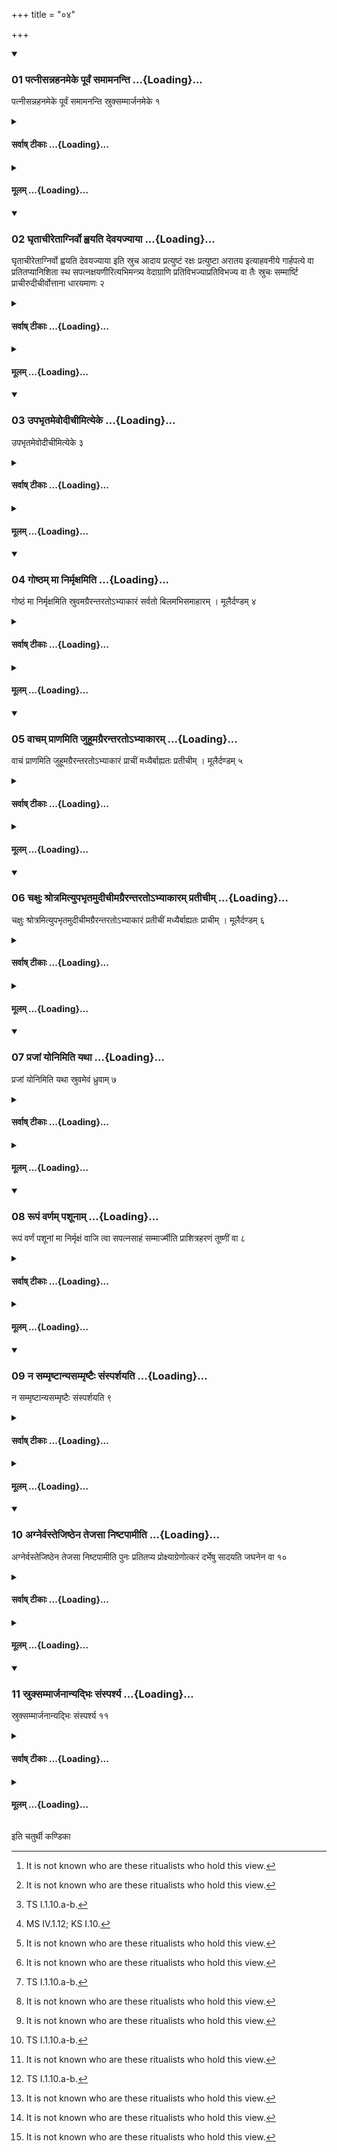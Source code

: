 +++
title = "०४"

+++

<div class="js_include" includetitle="true" newlevelforh1="3" unfilled url="/vedAH_yajuH/taittirIyam/sUtram/ApastambaH/shrautam/vishvAsa-prastutiH/02/04/01_patnIsannahanameke_pUrvaM_samAmananti.md">
<details open><summary><h3>01 पत्नीसन्नहनमेके पूर्वं समामनन्ति ...{Loading}...</h3></summary>

पत्नीसन्नहनमेके पूर्वं समामनन्ति स्रुक्सम्मार्जनमेके १
</details>
</div>
<div class="js_include collapsed" newlevelforh1="4" title="सर्वाष् टीकाः" unfilled url="/vedAH_yajuH/taittirIyam/sUtram/ApastambaH/shrautam/sarvASh_TIkAH/02/04/01_patnIsannahanameke_pUrvaM_samAmananti.md">
<details><summary><h4>सर्वाष् टीकाः ...{Loading}...</h4></summary>
<details><summary>थिते</summary>

1. According to the opinion of some ritualists the girding of the wife of the sacrificer should be done first[^1]; according to some others cleansing of the ladles.  

[^1]: It is not known who are these ritualists who hold this view.
</details>
</details>
</div>
<div class="js_include collapsed" newlevelforh1="4" title="मूलम्" unfilled url="/vedAH_yajuH/taittirIyam/sUtram/ApastambaH/shrautam/mUlam/02/04/01_patnIsannahanameke_pUrvaM_samAmananti.md">
<details><summary><h4>मूलम् ...{Loading}...</h4></summary>

पत्नीसन्नहनमेके पूर्वं समामनन्ति स्रुक्सम्मार्जनमेके १
</details>
</div>
<div class="js_include" includetitle="true" newlevelforh1="3" unfilled url="/vedAH_yajuH/taittirIyam/sUtram/ApastambaH/shrautam/vishvAsa-prastutiH/02/04/02_ghRtAchIretAgnirvo_hvayati_devayajyAyA.md">
<details open><summary><h3>02 घृताचीरेताग्निर्वो ह्वयति देवयज्याया ...{Loading}...</h3></summary>

घृताचीरेताग्निर्वो ह्वयति देवयज्याया इति स्रुच आदाय प्रत्युष्टं रक्षः प्रत्युष्टा अरातय इत्याहवनीये गार्हपत्ये वा प्रतितप्यानिशिता स्थ सपत्नक्षयणीरित्यभिमन्त्र्य वेदाग्राणि प्रतिविभज्याप्रतिविभज्य वा तैः स्रुचः सम्मार्ष्टि प्राचीरुदीचीर्वोत्ताना धारयमाणः २
</details>
</div>
<div class="js_include collapsed" newlevelforh1="4" title="सर्वाष् टीकाः" unfilled url="/vedAH_yajuH/taittirIyam/sUtram/ApastambaH/shrautam/sarvASh_TIkAH/02/04/02_ghRtAchIretAgnirvo_hvayati_devayajyAyA.md">
<details><summary><h4>सर्वाष् टीकाः ...{Loading}...</h4></summary>
<details><summary>थिते</summary>

2. With ghr̥tācīreta...[^1] having taken up the ladles, with pratyuṣṭaṁ rakṣaḥ pratyuṣṭā arātayaḥ[^2] having heated them either on the Āhavanīya or gārhapatya with aniṣitā stha sapatnakayiṇiḥ[^3] having addressed them, having either divided the tips of the Veda in parts according to the number of ladles or not, he cleanses the ladles by means of them (tips) holding them (the ladles) with their openings turned upwards, with their points either to the east or to the north.  

[^1]: Formula not found in any Saṁhitā-text.  

[^2]: TS I.1.10.a-b.  

[^3]: MS IV.1.12; KS I.10.  

[^4]: See I.6.6.
</details>
</details>
</div>
<div class="js_include collapsed" newlevelforh1="4" title="मूलम्" unfilled url="/vedAH_yajuH/taittirIyam/sUtram/ApastambaH/shrautam/mUlam/02/04/02_ghRtAchIretAgnirvo_hvayati_devayajyAyA.md">
<details><summary><h4>मूलम् ...{Loading}...</h4></summary>

घृताचीरेताग्निर्वो ह्वयति देवयज्याया इति स्रुच आदाय प्रत्युष्टं रक्षः प्रत्युष्टा अरातय इत्याहवनीये गार्हपत्ये वा प्रतितप्यानिशिता स्थ सपत्नक्षयणीरित्यभिमन्त्र्य वेदाग्राणि प्रतिविभज्याप्रतिविभज्य वा तैः स्रुचः सम्मार्ष्टि प्राचीरुदीचीर्वोत्ताना धारयमाणः २
</details>
</div>
<div class="js_include" includetitle="true" newlevelforh1="3" unfilled url="/vedAH_yajuH/taittirIyam/sUtram/ApastambaH/shrautam/vishvAsa-prastutiH/02/04/03_upabhRtamevodIchImityeke.md">
<details open><summary><h3>03 उपभृतमेवोदीचीमित्येके ...{Loading}...</h3></summary>

उपभृतमेवोदीचीमित्येके ३
</details>
</div>
<div class="js_include collapsed" newlevelforh1="4" title="सर्वाष् टीकाः" unfilled url="/vedAH_yajuH/taittirIyam/sUtram/ApastambaH/shrautam/sarvASh_TIkAH/02/04/03_upabhRtamevodIchImityeke.md">
<details><summary><h4>सर्वाष् टीकाः ...{Loading}...</h4></summary>
<details><summary>थिते</summary>

3. According to some[^1] (ritualists) he should hold only the Upabhr̥t pointing to the north.  

[^1]: Not identified.
</details>
</details>
</div>
<div class="js_include collapsed" newlevelforh1="4" title="मूलम्" unfilled url="/vedAH_yajuH/taittirIyam/sUtram/ApastambaH/shrautam/mUlam/02/04/03_upabhRtamevodIchImityeke.md">
<details><summary><h4>मूलम् ...{Loading}...</h4></summary>

उपभृतमेवोदीचीमित्येके ३
</details>
</div>
<div class="js_include" includetitle="true" newlevelforh1="3" unfilled url="/vedAH_yajuH/taittirIyam/sUtram/ApastambaH/shrautam/vishvAsa-prastutiH/02/04/04_goShTham_mA_nirmRxamiti.md">
<details open><summary><h3>04 गोष्ठम् मा निर्मृक्षमिति ...{Loading}...</h3></summary>

गोष्ठं मा निर्मृक्षमिति स्रुवमग्रैरन्तरतोऽभ्याकारं सर्वतो बिलमभिसमाहारम् । मूलैर्दण्डम् ४
</details>
</div>
<div class="js_include collapsed" newlevelforh1="4" title="सर्वाष् टीकाः" unfilled url="/vedAH_yajuH/taittirIyam/sUtram/ApastambaH/shrautam/sarvASh_TIkAH/02/04/04_goShTham_mA_nirmRxamiti.md">
<details><summary><h4>सर्वाष् टीकाः ...{Loading}...</h4></summary>
<details><summary>थिते</summary>

4. With gośṭham mā nirmr̥kṣam...[^1] (he cleanses) the spoon by means of the tips (of the Veda-cuttings), internally, again and again, on all sides of the bowl, and always bringing back[^2]; (he cleanses) the handle by means of the root-parts (of the Veda cuttings).  

[^1]: TS I.1.10.c.  

[^2]: Thus every time he cleanses from west to the east and never from the east to the west.
</details>
</details>
</div>
<div class="js_include collapsed" newlevelforh1="4" title="मूलम्" unfilled url="/vedAH_yajuH/taittirIyam/sUtram/ApastambaH/shrautam/mUlam/02/04/04_goShTham_mA_nirmRxamiti.md">
<details><summary><h4>मूलम् ...{Loading}...</h4></summary>

गोष्ठं मा निर्मृक्षमिति स्रुवमग्रैरन्तरतोऽभ्याकारं सर्वतो बिलमभिसमाहारम् । मूलैर्दण्डम् ४
</details>
</div>
<div class="js_include" includetitle="true" newlevelforh1="3" unfilled url="/vedAH_yajuH/taittirIyam/sUtram/ApastambaH/shrautam/vishvAsa-prastutiH/02/04/05_vAcham_prANamiti_juhUmagrairantarato-bhyAkAram.md">
<details open><summary><h3>05 वाचम् प्राणमिति जुहूमग्रैरन्तरतोऽभ्याकारम् ...{Loading}...</h3></summary>

वाचं प्राणमिति जुहूमग्रैरन्तरतोऽभ्याकारं प्राचीं मध्यैर्बाह्यतः प्रतीचीम् । मूलैर्दण्डम् ५
</details>
</div>
<div class="js_include collapsed" newlevelforh1="4" title="सर्वाष् टीकाः" unfilled url="/vedAH_yajuH/taittirIyam/sUtram/ApastambaH/shrautam/sarvASh_TIkAH/02/04/05_vAcham_prANamiti_juhUmagrairantarato-bhyAkAram.md">
<details><summary><h4>सर्वाष् टीकाः ...{Loading}...</h4></summary>
<details><summary>थिते</summary>

5. With vācam prāṇam...[^1] (he cleanses) the Juhū (-ladle )by means of the tips (of the Veda-cuttings) internally, again and again from the west to the east (and he cleanses it) by means of the middle parts (of the Veda-cuttings) externally, from the east to the west; (he cleanses) the handle by means (of the root-parts of the Veda-cuttings).  

[^1]: TS I.1.10.d.
</details>
</details>
</div>
<div class="js_include collapsed" newlevelforh1="4" title="मूलम्" unfilled url="/vedAH_yajuH/taittirIyam/sUtram/ApastambaH/shrautam/mUlam/02/04/05_vAcham_prANamiti_juhUmagrairantarato-bhyAkAram.md">
<details><summary><h4>मूलम् ...{Loading}...</h4></summary>

वाचं प्राणमिति जुहूमग्रैरन्तरतोऽभ्याकारं प्राचीं मध्यैर्बाह्यतः प्रतीचीम् । मूलैर्दण्डम् ५
</details>
</div>
<div class="js_include" includetitle="true" newlevelforh1="3" unfilled url="/vedAH_yajuH/taittirIyam/sUtram/ApastambaH/shrautam/vishvAsa-prastutiH/02/04/06_chaxuH_shrotramityupabhRtamudIchImagrairantarato-bhyAkAram_pratIchIm.md">
<details open><summary><h3>06 चक्षुः श्रोत्रमित्युपभृतमुदीचीमग्रैरन्तरतोऽभ्याकारम् प्रतीचीम् ...{Loading}...</h3></summary>

चक्षुः श्रोत्रमित्युपभृतमुदीचीमग्रैरन्तरतोऽभ्याकारं प्रतीचीं मध्यैर्बाह्यतः प्राचीम् । मूलैर्दण्डम् ६
</details>
</div>
<div class="js_include collapsed" newlevelforh1="4" title="सर्वाष् टीकाः" unfilled url="/vedAH_yajuH/taittirIyam/sUtram/ApastambaH/shrautam/sarvASh_TIkAH/02/04/06_chaxuH_shrotramityupabhRtamudIchImagrairantarato-bhyAkAram_pratIchIm.md">
<details><summary><h4>सर्वाष् टीकाः ...{Loading}...</h4></summary>
<details><summary>थिते</summary>

6. With cakṣuḥ śrotram...[^1] (he cleanses) the Upabhr̥t ( ladle) pointing to the north by means of the tips (of the Veda cutting) internally again and again from east to the west, (he cleanses) it externally by means the middle parts (of the Veda cuttings), from the east to west; (he cleanses) the handle by means of the root-parts (of the Veda-cuttings).[^2]  

[^1]: TS I.1.10.d.  

[^2]: See II.4.3.
</details>
</details>
</div>
<div class="js_include collapsed" newlevelforh1="4" title="मूलम्" unfilled url="/vedAH_yajuH/taittirIyam/sUtram/ApastambaH/shrautam/mUlam/02/04/06_chaxuH_shrotramityupabhRtamudIchImagrairantarato-bhyAkAram_pratIchIm.md">
<details><summary><h4>मूलम् ...{Loading}...</h4></summary>

चक्षुः श्रोत्रमित्युपभृतमुदीचीमग्रैरन्तरतोऽभ्याकारं प्रतीचीं मध्यैर्बाह्यतः प्राचीम् । मूलैर्दण्डम् ६
</details>
</div>
<div class="js_include" includetitle="true" newlevelforh1="3" unfilled url="/vedAH_yajuH/taittirIyam/sUtram/ApastambaH/shrautam/vishvAsa-prastutiH/02/04/07_prajAM_yonimiti_yathA.md">
<details open><summary><h3>07 प्रजां योनिमिति यथा ...{Loading}...</h3></summary>

प्रजां योनिमिति यथा स्रुवमेवं ध्रुवाम् ७
</details>
</div>
<div class="js_include collapsed" newlevelforh1="4" title="सर्वाष् टीकाः" unfilled url="/vedAH_yajuH/taittirIyam/sUtram/ApastambaH/shrautam/sarvASh_TIkAH/02/04/07_prajAM_yonimiti_yathA.md">
<details><summary><h4>सर्वाष् टीकाः ...{Loading}...</h4></summary>
<details><summary>थिते</summary>

7. With prajāṁ yonim....[^1] (he cleanses) the Dhruvā (-ladle) in the same manner as that of the spoon.[^2]  

[^1]: TS I.1.10.d.  

[^2]: See II.4.4.
</details>
</details>
</div>
<div class="js_include collapsed" newlevelforh1="4" title="मूलम्" unfilled url="/vedAH_yajuH/taittirIyam/sUtram/ApastambaH/shrautam/mUlam/02/04/07_prajAM_yonimiti_yathA.md">
<details><summary><h4>मूलम् ...{Loading}...</h4></summary>

प्रजां योनिमिति यथा स्रुवमेवं ध्रुवाम् ७
</details>
</div>
<div class="js_include" includetitle="true" newlevelforh1="3" unfilled url="/vedAH_yajuH/taittirIyam/sUtram/ApastambaH/shrautam/vishvAsa-prastutiH/02/04/08_rUpaM_varNam_pashUnAm.md">
<details open><summary><h3>08 रूपं वर्णम् पशूनाम् ...{Loading}...</h3></summary>

रूपं वर्णं पशूनां मा निर्मृक्षं वाजि त्वा सपत्नसाहं सम्मार्ज्मीति प्राशित्रहरणं तूष्णीं वा ८
</details>
</div>
<div class="js_include collapsed" newlevelforh1="4" title="सर्वाष् टीकाः" unfilled url="/vedAH_yajuH/taittirIyam/sUtram/ApastambaH/shrautam/sarvASh_TIkAH/02/04/08_rUpaM_varNam_pashUnAm.md">
<details><summary><h4>सर्वाष् टीकाः ...{Loading}...</h4></summary>
<details><summary>थिते</summary>

8. He cleanses the Prāśitraharaṇa either with rūpaṁ varṇam...[^1] or silently (without any formula).  

[^1]: Cp. TS I.1. 10.c-d.
</details>
</details>
</div>
<div class="js_include collapsed" newlevelforh1="4" title="मूलम्" unfilled url="/vedAH_yajuH/taittirIyam/sUtram/ApastambaH/shrautam/mUlam/02/04/08_rUpaM_varNam_pashUnAm.md">
<details><summary><h4>मूलम् ...{Loading}...</h4></summary>

रूपं वर्णं पशूनां मा निर्मृक्षं वाजि त्वा सपत्नसाहं सम्मार्ज्मीति प्राशित्रहरणं तूष्णीं वा ८
</details>
</div>
<div class="js_include" includetitle="true" newlevelforh1="3" unfilled url="/vedAH_yajuH/taittirIyam/sUtram/ApastambaH/shrautam/vishvAsa-prastutiH/02/04/09_na_sammRShTAnyasammRShTaiH_saMsparshayati.md">
<details open><summary><h3>09 न सम्मृष्टान्यसम्मृष्टैः संस्पर्शयति ...{Loading}...</h3></summary>

न सम्मृष्टान्यसम्मृष्टैः संस्पर्शयति ९
</details>
</div>
<div class="js_include collapsed" newlevelforh1="4" title="सर्वाष् टीकाः" unfilled url="/vedAH_yajuH/taittirIyam/sUtram/ApastambaH/shrautam/sarvASh_TIkAH/02/04/09_na_sammRShTAnyasammRShTaiH_saMsparshayati.md">
<details><summary><h4>सर्वाष् टीकाः ...{Loading}...</h4></summary>
<details><summary>थिते</summary>

9. He does not allow the cleansed (utensils) be touched by the uncleansed.
</details>
</details>
</div>
<div class="js_include collapsed" newlevelforh1="4" title="मूलम्" unfilled url="/vedAH_yajuH/taittirIyam/sUtram/ApastambaH/shrautam/mUlam/02/04/09_na_sammRShTAnyasammRShTaiH_saMsparshayati.md">
<details><summary><h4>मूलम् ...{Loading}...</h4></summary>

न सम्मृष्टान्यसम्मृष्टैः संस्पर्शयति ९
</details>
</div>
<div class="js_include" includetitle="true" newlevelforh1="3" unfilled url="/vedAH_yajuH/taittirIyam/sUtram/ApastambaH/shrautam/vishvAsa-prastutiH/02/04/10_agnervastejiShThena_tejasA_niShTapAmIti.md">
<details open><summary><h3>10 अग्नेर्वस्तेजिष्ठेन तेजसा निष्टपामीति ...{Loading}...</h3></summary>

अग्नेर्वस्तेजिष्ठेन तेजसा निष्टपामीति पुनः प्रतितप्य प्रोक्ष्याग्रेणोत्करं दर्भेषु सादयति जघनेन वा १०
</details>
</div>
<div class="js_include collapsed" newlevelforh1="4" title="सर्वाष् टीकाः" unfilled url="/vedAH_yajuH/taittirIyam/sUtram/ApastambaH/shrautam/sarvASh_TIkAH/02/04/10_agnervastejiShThena_tejasA_niShTapAmIti.md">
<details><summary><h4>सर्वाष् टीकाः ...{Loading}...</h4></summary>
<details><summary>थिते</summary>

10. With agner vastejiṣṭhena tejasā..[^1] having heated (the cleansed utensils on the fire), having sprinkled (water upon them), he places them on the darbha-blades either to the east or the west of the rubbish-heap.  

[^1]: TS I.1.10.b.
</details>
</details>
</div>
<div class="js_include collapsed" newlevelforh1="4" title="मूलम्" unfilled url="/vedAH_yajuH/taittirIyam/sUtram/ApastambaH/shrautam/mUlam/02/04/10_agnervastejiShThena_tejasA_niShTapAmIti.md">
<details><summary><h4>मूलम् ...{Loading}...</h4></summary>

अग्नेर्वस्तेजिष्ठेन तेजसा निष्टपामीति पुनः प्रतितप्य प्रोक्ष्याग्रेणोत्करं दर्भेषु सादयति जघनेन वा १०
</details>
</div>
<div class="js_include" includetitle="true" newlevelforh1="3" unfilled url="/vedAH_yajuH/taittirIyam/sUtram/ApastambaH/shrautam/vishvAsa-prastutiH/02/04/11_sruksammArjanAnyadbhiH_saMsparshya.md">
<details open><summary><h3>11 स्रुक्सम्मार्जनान्यद्भिः संस्पर्श्य ...{Loading}...</h3></summary>

स्रुक्सम्मार्जनान्यद्भिः संस्पर्श्य ११
</details>
</div>
<div class="js_include collapsed" newlevelforh1="4" title="सर्वाष् टीकाः" unfilled url="/vedAH_yajuH/taittirIyam/sUtram/ApastambaH/shrautam/sarvASh_TIkAH/02/04/11_sruksammArjanAnyadbhiH_saMsparshya.md">
<details><summary><h4>सर्वाष् टीकाः ...{Loading}...</h4></summary>
<details><summary>थिते</summary>

11. Having sprinkled water on the (Veda-cuttings used) for cleansing of the ladles,[^1]  

[^1]: The sentence is incomplete. See the next Sūtra.
</details>
</details>
</div>
<div class="js_include collapsed" newlevelforh1="4" title="मूलम्" unfilled url="/vedAH_yajuH/taittirIyam/sUtram/ApastambaH/shrautam/mUlam/02/04/11_sruksammArjanAnyadbhiH_saMsparshya.md">
<details><summary><h4>मूलम् ...{Loading}...</h4></summary>

स्रुक्सम्मार्जनान्यद्भिः संस्पर्श्य ११
</details>
</div>





  
इति चतुर्थी कण्डिका 
